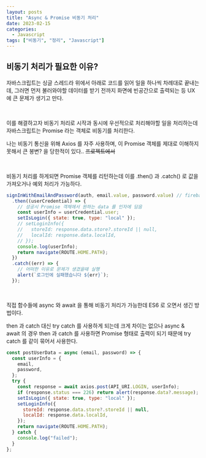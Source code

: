 ```yaml
---
layout: posts
title: "Async & Promise 비동기 처리"
date: 2023-02-15
categories:
  - Javascript
tags: ["비동기", "정리", "Javascript"]
---
```


## 비동기 처리가 필요한 이유?

자바스크립트는 싱글 스레드라 위에서 아래로 코드를 읽어 일을 하나씩 차례대로 끝내는데, 그러면 먼저 불러와야할 데이터를 받기 전까지 화면에 빈공간으로 출력되는 등
UX 에 큰 문제가 생기고 만다.

<br>

이를 해결하고자 비동기 처리로 시작과 동시에 우선적으로 처리해야할 일을 처리하는데 자바스크립트는 Promise 라는 객체로 비동기를 처리한다.

나는 비동기 통신을 위해 Axios 를 자주 사용하며, 이 Promise 객체를 제대로 이해하지 못해서 큰 봉변? 을 당한적이 있다.. ~~프로젝트에서~~

<br>

비동기 처리를 하게되면 Promise 객체를 리턴하는데 이를 .then() 과 .catch() 로 값을 가져오거나 예외 처리가 가능하다.

```js
signInWithEmailAndPassword(auth, email.value, password.value) // firebase 의 비동기 함수
  .then((userCredential) => {
    // 성공시 Promise 객체에서 원하는 data 를 인자에 담음
    const userInfo = userCredential.user;
    setIsLogin({ state: true, type: "local" });
    // setLoginInfo({
    //   storeId: response.data.store?.storeId || null,
    //   localId: response.data.localId,
    // });
    console.log(userInfo);
    return navigate(ROUTE.HOME.PATH);
  })
  .catch((err) => {
    // 어떠한 이유로 문제가 생겼을때 실행
    alert(`로그인에 실패했습니다 ${err}`);
  });
```

<br>

직접 함수들에 async 와 await 을 통해 비동기 처리가 가능한데 ES6 로 오면서 생긴 방법이다.

then 과 catch 대신 try catch 를 사용하게 되는데 크게 차이는 없으나 async & await 의 경우 then 과 catch 를 사용하면 Promise 형태로 출력이 되기 때문에 try catch 를 같이 묶어서 사용한다.

```js
const postUserData = async (email, password) => {
  const userInfo = {
    email,
    password,
  };
  try {
    const response = await axios.post(API_URI.LOGIN, userInfo);
    if (response.status === 226) return alert(response.data?.message);
    setIsLogin({ state: true, type: "local" });
    setLoginInfo({
      storeId: response.data.store?.storeId || null,
      localId: response.data.localId,
    });
    return navigate(ROUTE.HOME.PATH);
  } catch {
    console.log("failed");
  }
};
```
